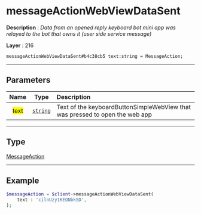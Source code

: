 # messageActionWebViewDataSent

**Description** : *Data from an opened reply keyboard bot mini app was relayed to the bot that owns it \(user side service message\)*

**Layer** : 216

```tl
messageActionWebViewDataSent#b4c38cb5 text:string = MessageAction;
```

---

## Parameters

| Name | Type | Description |
| :---: | :---: | :--- |
| <mark>text</mark> | [`string`](type/string) | Text of the keyboardButtonSimpleWebView that was pressed to open the web app |

---

## Type

[MessageAction](type/MessageAction)

---

## Example

```php
$messageAction = $client->messageActionWebViewDataSent(
	text : 'cilnUzy1KEQNbkSD',
);
```